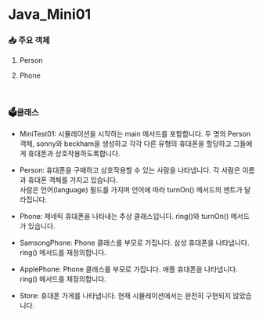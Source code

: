 # Java_Mini01

### 📥 주요 객체
1. Person
2. Phone

   <br/>

### 🗳️클래스
- MiniTest01: 시뮬레이션을 시작하는 main 메서드를 포함합니다. 두 명의 Person 객체, sonny와 beckham을 생성하고 각각 다른 유형의 휴대폰을 할당하고 그들에게 휴대폰과 상호작용하도록합니다.

- Person: 휴대폰을 구매하고 상호작용할 수 있는 사람을 나타냅니다. 각 사람은 이름과 휴대폰 객체를 가지고 있습니다.<br/>
         사람은 언어(language) 필드를 가지며 언어에 따라 turnOn() 메서드의 멘트가 달라집니다.

- Phone: 제네릭 휴대폰을 나타내는 추상 클래스입니다. ring()와 turnOn() 메서드가 있습니다.

- SamsongPhone: Phone 클래스를 부모로 가집니다. 삼성 휴대폰을 나타냅니다. ring() 메서드를 재정의합니다.

- ApplePhone: Phone 클래스를 부모로 가집니다. 애플 휴대폰을 나타냅니다. ring() 메서드를 재정의합니다.

- Store: 휴대폰 가게를 나타냅니다. 현재 시뮬레이션에서는 완전히 구현되지 않았습니다.

  

